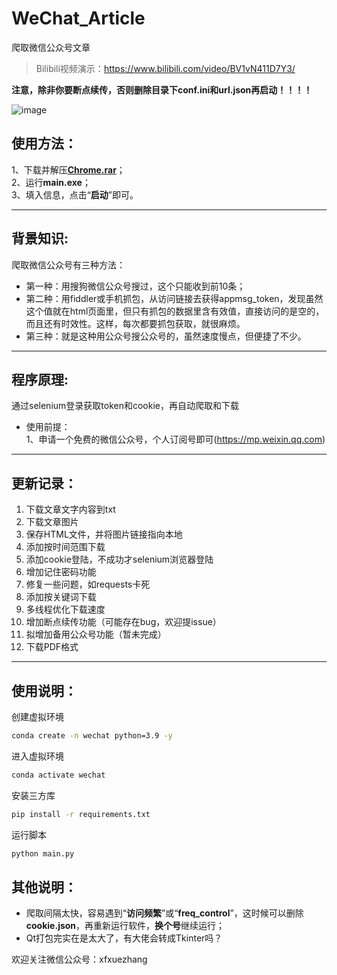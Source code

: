 # WeChat_Article    
爬取微信公众号文章    

> Bilibili视频演示：https://www.bilibili.com/video/BV1vN411D7Y3/

**注意，除非你要断点续传，否则删除目录下conf.ini和url.json再启动！！！！**

![image](https://user-images.githubusercontent.com/31002981/217465357-d0737b23-55ec-47d3-b12c-ee8973a04291.png)


## 使用方法：     
1、下载并解压[**Chrome.rar**](https://sxf1024.lanzouo.com/iJ2Rp0mwy50j)；    
2、运行**main.exe**；    
3、填入信息，点击“**启动**”即可。    
****************************************************************************************************    

## 背景知识:     
爬取微信公众号有三种方法：      
- 第一种：用搜狗微信公众号搜过，这个只能收到前10条；    
- 第二种：用fiddler或手机抓包，从访问链接去获得appmsg_token，发现虽然这个值就在html页面里，但只有抓包的数据里含有效值，直接访问的是空的，而且还有时效性。这样，每次都要抓包获取，就很麻烦。   
- 第三种：就是这种用公众号搜公众号的，虽然速度慢点，但便捷了不少。    
****************************************************************************************************    

## 程序原理:     
通过selenium登录获取token和cookie，再自动爬取和下载   
* 使用前提：   
1、申请一个免费的微信公众号，个人订阅号即可(https://mp.weixin.qq.com)      
****************************************************************************************************    

## 更新记录：
1. 下载文章文字内容到txt
2. 下载文章图片
3. 保存HTML文件，并将图片链接指向本地  
4. 添加按时间范围下载  
5. 添加cookie登陆，不成功才selenium浏览器登陆  
6. 增加记住密码功能  
7. 修复一些问题，如requests卡死  
8. 添加按关键词下载  
9. 多线程优化下载速度  
10. 增加断点续传功能（可能存在bug，欢迎提issue）  
11. 拟增加备用公众号功能（暂未完成）  
12. 下载PDF格式
**************************************************************************************************** 

## 使用说明：
创建虚拟环境
```bash
conda create -n wechat python=3.9 -y
```

进入虚拟环境
```bash
conda activate wechat
```

安装三方库
```bash
pip install -r requirements.txt
```

运行脚本
```bash
python main.py
```

## 其他说明：
- 爬取间隔太快，容易遇到“**访问频繁**”或“**freq_control**”，这时候可以删除**cookie.json**，再重新运行软件，**换个号**继续运行；
- Qt打包完实在是太大了，有大佬会转成Tkinter吗？



欢迎关注微信公众号：xfxuezhang

